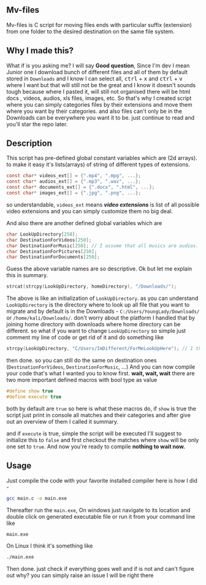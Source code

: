 ## Mv-files

Mv-files is C script for moving files ends with particular suffix (extension) from one folder to the desired destination on the same file system.

## Why I made this?

What if is you asking me? I will say **Good question**, Since I'm dev I mean Junior one I download bunch of different files
and all of them by default stored in `Downloads` and I know I can select all, <kbd>ctrl</kbd> + <kbd>x</kbd> and <kbd>ctrl</kbd> + <kbd>v</kbd>
where I want but that will still not be the great and I know it doesn't sounds tough because where I pasted it, will still not organised there will
be html docs , videos, audios, xls files, images, etc.
So that's why I created script where you can simply categories files by their extensions and move them where you want by their categories. and also
files can't only be in the Downloads can be everywhere you want it to be. just continue to read and you'll star the repo later.

## Description

This script has pre-defined global constant variables which are (2d arrays). to make it easy it's lists(arrays) of
string of different types of extensions.
```C
const char* videos_ext[] = {".mp4", ".mpg", ...};
const char* audios_ext[] = {".mp3", ".wav", ...};
const char* documents_ext[] = {".docx", ".html", ...};
const char* images_ext[] = {".jpg", ".png", ...};
```
so understandable, `videos_ext` means ***video extensions*** is list of all possible video extensions and you can simply customize them
no big deal.

And also there are another defined global variables which are

```C
char LookUpDirectory[250];
char DestinationForVideos[250];
char DestinationForMusic[250]; // I assume that all musics are audios.
char DestinationForPictures[250];
char DestinationForDocuments[250];
```
Guess the above variable names are so descriptive. Ok but let me explain this in summary.
```C
strcat(strcpy(LookUpDirectory, homeDirectory), "/Downloads/");
```
The above is like an initialization of `LookUpDirectory`. as you can understand `LookUpDirectory` is the directory where to look up
all file that you want to migrate and by default is in the Downloads - `C:/Users/YoungLady/Downloads/` or `/home/kali/Downloads/`.
don't worry about the platform I handled that by joining home directory with downloads where home directory can be different.
so what if you want to change `LookUpDirectory` so simple just comment my line of code or get rid of it and do something like
```C
strcpy(LookUpDirectory, "C/Users/ImDifferent/ForMeLookUpHere"); // I think you don't need to join your path with the home directory
```
then done.
so you can still do the same on destination ones (`DestinationForVideos`, `DestinationForMusic`, ...)
And you can now compile your code that's what I wanted you to know first.
**wait, wait, wait** there are two more important defined macros with bool type as value 
```C
#define show true
#define execute true
```
both by default are `true` so here is what these macros do, if `show` is true the script just print in console all matches
and their categories and after give out an overview of them I called it summary.

and if `execute` is true, simple the script will be executed I'll suggest to initialize this to `false` and first checkout the matches where
`show` will be only one set to `true`.
And now you're ready to compile **nothing to wait now.**

## Usage

Just compile the code with your favorite installed compiler here is how I did -
```bash
gcc main.c -o main.exe
```
Thereafter run the `main.exe`, On windows just navigate to its location and double click on generated executable file or run it from your command line like
```bash
main.exe
```
On Linux I think it's something like
```bash
./main.exe
```
Then done. just check if everything goes well and if is not and can't figure out why? you can simply raise an issue I will be right there

